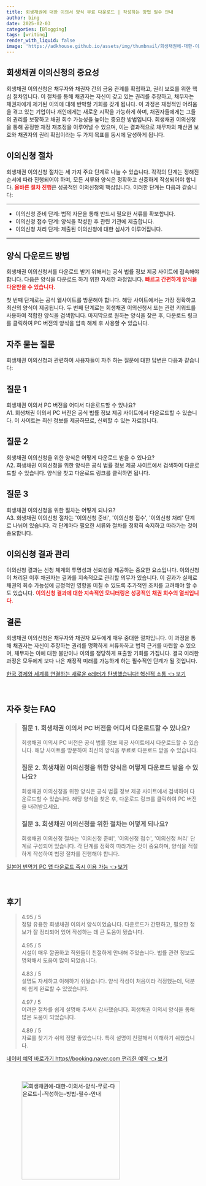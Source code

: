```yaml
---
title: 회생채권에 대한 이의서 양식 무료 다운로드 | 작성하는 방법 필수 안내
author: bing
date: 2025-02-03
categories: [Blogging]
tags: [writing]
render_with_liquid: false
image: 'https://adkhouse.github.io/assets/img/thumbnail/회생채권에-대한-이의서-양식-무료-다운로드-|-작성하는-방법-필수-안내.webp'
---
```



<h2 id='회생채권_이의신청의_중요성'>회생채권 이의신청의 중요성</h2>

<p>회생채권 이의신청은 채무자와 채권자 간의 금융 관계를 확립하고, 권리 보호를 위한 핵심 절차입니다. 이 절차를 통해 채권자는 자신이 갖고 있는 권리를 주장하고, 채무자는 채권자에게 제기된 이의에 대해 반박할 기회를 갖게 됩니다. 이 과정은 재정적인 어려움을 겪고 있는 기업이나 개인에게는 새로운 시작을 가능하게 하며, 채권자들에게는 그들의 권리를 보장하고 채권 회수 가능성을 높이는 중요한 방법입니다. 회생채권 이의신청을 통해 공정한 재정 재조정을 이루어낼 수 있으며, 이는 결과적으로 채무자의 재산권 보호와 채권자의 권리 확립이라는 두 가지 목표를 동시에 달성하게 됩니다.</p>

<h2 id='이의신청_절차'>이의신청 절차</h2>

<p>회생채권 이의신청 절차는 세 가지 주요 단계로 나눌 수 있습니다. 각각의 단계는 정해진 순서에 따라 진행되어야 하며, 모든 서류와 양식은 정확하고 신중하게 작성되어야 합니다. <b><span style="color: #ee2323;">올바른 절차 진행</span></b>은 성공적인 이의신청의 핵심입니다. 이러한 단계는 다음과 같습니다:</p>

<hr />

<ul>
    <li>이의신청 준비 단계: 법적 자문을 통해 반드시 필요한 서류를 확보합니다.</li>
    <li>이의신청 접수 단계: 양식을 작성한 후 관련 기관에 제출합니다.</li>
    <li>이의신청 처리 단계: 제출된 이의신청에 대한 심사가 이루어집니다.</li>
</ul>

<hr />

<h2 id='양식_다운로드_방법'>양식 다운로드 방법</h2>

<p>회생채권 이의신청서를 다운로드 받기 위해서는 공식 법률 정보 제공 사이트에 접속해야 합니다. 다음은 양식을 다운로드 하기 위한 자세한 과정입니다. <b><span style="color: #ee2323;">빠르고 간편하게 양식을 다운받을 수 있습니다.</span></b></p>

<p>첫 번째 단계로는 공식 웹사이트를 방문해야 합니다. 해당 사이트에서는 가장 정확하고 최신의 양식이 제공됩니다. 두 번째 단계로는 회생채권 이의신청서 또는 관련 키워드를 사용하여 적합한 양식을 검색합니다. 마지막으로 원하는 양식을 찾은 후, 다운로드 링크를 클릭하여 PC 버전의 양식을 압축 해제 후 사용할 수 있습니다.</p>

<h2 id='자주_묻는_질문'>자주 묻는 질문</h2>

<p>회생채권 이의신청과 관련하여 사용자들이 자주 하는 질문에 대한 답변은 다음과 같습니다:</p>

<h2 id='질문_1'>질문 1</h2>

<p>회생채권 이의서 PC 버전을 어디서 다운로드할 수 있나요?<br>
A1. 회생채권 이의서 PC 버전은 공식 법률 정보 제공 사이트에서 다운로드할 수 있습니다. 이 사이트는 최신 정보를 제공하므로, 신뢰할 수 있는 자료입니다.</p>

<h2 id='질문_2'>질문 2</h2>

<p>회생채권 이의신청을 위한 양식은 어떻게 다운로드 받을 수 있나요?<br>
A2. 회생채권 이의신청을 위한 양식은 공식 법률 정보 제공 사이트에서 검색하여 다운로드할 수 있습니다. 양식을 찾고 다운로드 링크를 클릭하면 됩니다.</p>

<h2 id='질문_3'>질문 3</h2>

<p>회생채권 이의신청을 위한 절차는 어떻게 되나요?<br>
A3. 회생채권 이의신청 절차는 '이의신청 준비', '이의신청 접수', '이의신청 처리' 단계로 나뉘어 있습니다. 각 단계마다 필요한 서류와 절차를 정확히 숙지하고 따라가는 것이 중요합니다.</p>

<h2 id='이의신청_결과_관리'>이의신청 결과 관리</h2>

<p>이의신청 결과는 신청 체계의 투명성과 신뢰성을 제공하는 중요한 요소입니다. 이의신청이 처리된 이후 채권자는 결과를 지속적으로 관리할 의무가 있습니다. 이 결과가 실제로 채권의 회수 가능성에 긍정적인 영향을 미칠 수 있도록 추가적인 조치를 고려해야 할 수도 있습니다. <b><span style="color: #ee2323;">이의신청 결과에 대한 지속적인 모니터링은 성공적인 채권 회수의 열쇠입니다.</span></b></p>

<h2 id='결론'>결론</h2>

<p>회생채권 이의신청은 채무자와 채권자 모두에게 매우 중대한 절차입니다. 이 과정을 통해 채권자는 자신이 주장하는 권리를 명확하게 서류화하고 법적 근거를 마련할 수 있으며, 채무자는 이에 대한 불만이나 이의를 정당하게 표출할 기회를 가집니다. 결국 이러한 과정은 모두에게 보다 나은 재정적 미래를 가능하게 하는 필수적인 단계가 될 것입니다.</p>


<p><a class="click-button" title="한국 경제와 세계를 연결하는 새로운 e레터가 탄생했습니다! 혁신적 소통" href="https://adkhouse.github.io/posts/%ED%95%9C%EA%B5%AD-%EA%B2%BD%EC%A0%9C%EC%99%80-%EC%84%B8%EA%B3%84%EB%A5%BC-%EC%97%B0%EA%B2%B0%ED%95%98%EB%8A%94-%EC%83%88%EB%A1%9C%EC%9A%B4-e%EB%A0%88%ED%84%B0%EA%B0%80-%ED%83%84%EC%83%9D%ED%96%88%EC%8A%B5%EB%8B%88%EB%8B%A4!-%ED%98%81%EC%8B%A0%EC%A0%81-%EC%86%8C%ED%86%B5/" rel="dofollow">한국 경제와 세계를 연결하는 새로운 e레터가 탄생했습니다! 혁신적 소통 👈 보기</a></p><br>
<h2 id='자주_찾는_FAQ'>자주 찾는 FAQ</h2>
<div itemscope="" itemtype="https://schema.org/FAQPage"> 
<blockquote> 
<div itemscope="" itemprop="mainEntity" itemtype="https://schema.org/Question"> 
<h3 itemprop="name">질문 1. 회생채권 이의서 PC 버전을 어디서 다운로드할 수 있나요? </h3> 
<div itemscope="" itemprop="acceptedAnswer" itemtype="https://schema.org/Answer"> 
<span itemprop="text"> 
<p>회생채권 이의서 PC 버전은 공식 법률 정보 제공 사이트에서 다운로드할 수 있습니다. 해당 사이트를 방문하여 최신의 양식을 무료로 다운로드 받을 수 있습니다.</p> 
</span> 
</div> 
</div> 
<div itemscope="" itemprop="mainEntity" itemtype="https://schema.org/Question"> 
<h3 itemprop="name">질문 2. 회생채권 이의신청을 위한 양식은 어떻게 다운로드 받을 수 있나요? </h3> 
<div itemscope="" itemprop="acceptedAnswer" itemtype="https://schema.org/Answer"> 
<span itemprop="text"> 
<p>회생채권 이의신청을 위한 양식은 공식 법률 정보 제공 사이트에서 검색하여 다운로드할 수 있습니다. 해당 양식을 찾은 후, 다운로드 링크를 클릭하여 PC 버전을 내려받으세요.</p> 
</span> 
</div> 
</div> 
<div itemscope="" itemprop="mainEntity" itemtype="https://schema.org/Question"> 
<h3 itemprop="name">질문 3. 회생채권 이의신청을 위한 절차는 어떻게 되나요? </h3> 
<div itemscope="" itemprop="acceptedAnswer" itemtype="https://schema.org/Answer"> 
<span itemprop="text"> 
<p>회생채권 이의신청 절차는 '이의신청 준비', '이의신청 접수', '이의신청 처리' 단계로 구성되어 있습니다. 각 단계를 정확히 따라가는 것이 중요하며, 양식을 적절하게 작성하여 법정 절차를 진행해야 합니다.</p> 
</span> 
</div> 
</div> 
</blockquote> 
</div>
<p><a class="click-button" title="일본어 번역기 PC 앱 다운로드 즉시 이용 가능" href="https://adkhouse.github.io/posts/%EC%9D%BC%EB%B3%B8%EC%96%B4-%EB%B2%88%EC%97%AD%EA%B8%B0-PC-%EC%95%B1-%EB%8B%A4%EC%9A%B4%EB%A1%9C%EB%93%9C-%EC%A6%89%EC%8B%9C-%EC%9D%B4%EC%9A%A9-%EA%B0%80%EB%8A%A5/" rel="dofollow">일본어 번역기 PC 앱 다운로드 즉시 이용 가능 👈 보기</a></p><br>
<h2 id='후기'>후기</h2>
<div itemscope itemtype="https://schema.org/Product">
  <blockquote>
  <div itemprop="review" itemscope itemtype="https://schema.org/Review">
      <div itemprop="reviewRating" itemscope itemtype="https://schema.org/Rating"> <span itemprop="ratingValue">4.95</span> / <span itemprop="bestRating">5</span> </div>
      <span itemprop="reviewBody">정말 유용한 회생채권 이의서 양식이었습니다. 다운로드가 간편하고, 필요한 정보가 잘 정리되어 있어 작성하는 데 큰 도움이 됐습니다.</span>
  </div>
  <br>
  <div itemprop="review" itemscope itemtype="https://schema.org/Review">
      <div itemprop="reviewRating" itemscope itemtype="https://schema.org/Rating"> <span itemprop="ratingValue">4.95</span> / <span itemprop="bestRating">5</span> </div>
      <span itemprop="reviewBody">시설이 매우 깔끔하고 직원들이 친절하게 안내해 주었습니다. 법률 관련 정보도 명확해서 도움이 많이 되었습니다.</span>
  </div>
  <br>
  <div itemprop="review" itemscope itemtype="https://schema.org/Review">
      <div itemprop="reviewRating" itemscope itemtype="https://schema.org/Rating"> <span itemprop="ratingValue">4.83</span> / <span itemprop="bestRating">5</span> </div>
      <span itemprop="reviewBody">설명도 자세하고 이해하기 쉬웠습니다. 양식 작성이 처음이라 걱정했는데, 덕분에 쉽게 완료할 수 있었습니다.</span>
  </div>
  <br>
  <div itemprop="review" itemscope itemtype="https://schema.org/Review">
      <div itemprop="reviewRating" itemscope itemtype="https://schema.org/Rating"> <span itemprop="ratingValue">4.97</span> / <span itemprop="bestRating">5</span> </div>
      <span itemprop="reviewBody">어려운 절차를 쉽게 설명해 주셔서 감사했습니다. 회생채권 이의서 양식을 통해 많은 도움이 되었습니다.</span>
  </div>
  <br>
  <div itemprop="review" itemscope itemtype="https://schema.org/Review">
      <div itemprop="reviewRating" itemscope itemtype="https://schema.org/Rating"> <span itemprop="ratingValue">4.89</span> / <span itemprop="bestRating">5</span> </div>
      <span itemprop="reviewBody">자료를 찾기가 쉬워 정말 좋았습니다. 특히 설명이 친절해서 이해하기 쉬웠습니다.</span>
  </div>
  </blockquote>
</div>
<p><a class="click-button" title="네이버 예약 바로가기 https//booking.naver.com 편리한 예약" href="https://adkhouse.github.io/posts/%EB%84%A4%EC%9D%B4%EB%B2%84-%EC%98%88%EC%95%BD-%EB%B0%94%EB%A1%9C%EA%B0%80%EA%B8%B0-httpsbooking.naver.com-%ED%8E%B8%EB%A6%AC%ED%95%9C-%EC%98%88%EC%95%BD/" rel="dofollow">네이버 예약 바로가기 https//booking.naver.com 편리한 예약 👈 보기</a></p><br>
<figure class="image"><img src="https://adkhouse.github.io/assets/img/thumbnail/회생채권에-대한-이의서-양식-무료-다운로드-|-작성하는-방법-필수-안내.webp" alt="회생채권에-대한-이의서-양식-무료-다운로드-|-작성하는-방법-필수-안내" width="256" height="256"></figure>